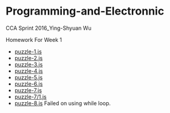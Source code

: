 # Programming-and-Electronnic
CCA Sprint 2016_Ying-Shyuan Wu

Homework For Week 1
- [puzzle-1.js](https://github.com/Ying7930/Programming-and-Electronnic/blob/master/puzzle-1.js)
- [puzzle-2.js](https://github.com/Ying7930/Programming-and-Electronnic/blob/master/puzzle-2.js)
- [puzzle-3.js](https://github.com/Ying7930/Programming-and-Electronnic/blob/master/puzzle-3.js)
- [puzzle-4.js](https://github.com/Ying7930/Programming-and-Electronnic/blob/master/puzzle-4.js)
- [puzzle-5.js](https://github.com/Ying7930/Programming-and-Electronnic/blob/master/puzzle-5.js)
- [puzzle-6.js](https://github.com/Ying7930/Programming-and-Electronnic/blob/master/puzzle-6.js)
- [puzzle-7.js](https://github.com/Ying7930/Programming-and-Electronnic/blob/master/puzzle-7.js)
- [puzzle-7/1.js](https://github.com/Ying7930/Programming-and-Electronnic/blob/master/puzzle-7_1.js)
- [puzzle-8.js](https://github.com/Ying7930/Programming-and-Electronnic/blob/master/puzzle-8_1.js) Failed on using while loop.
